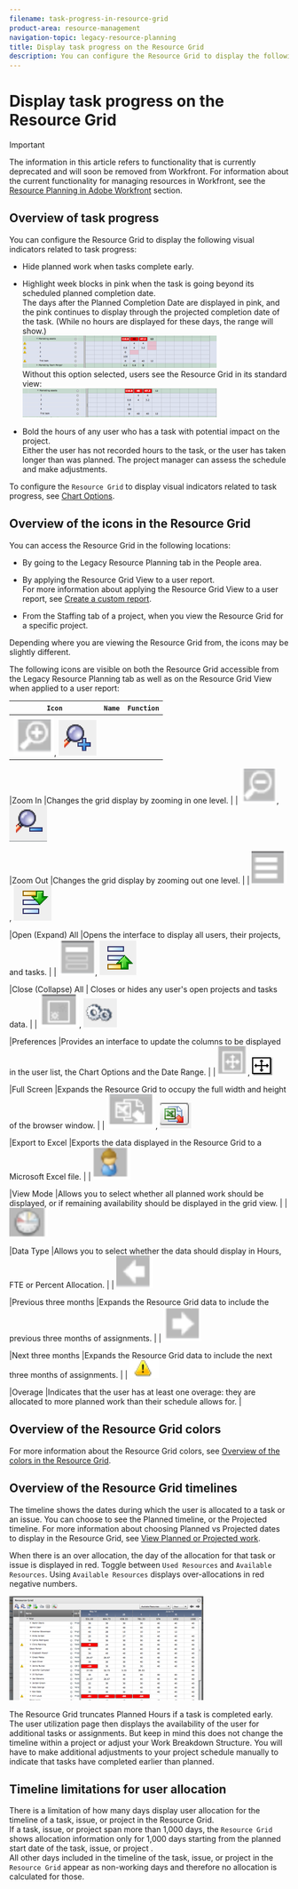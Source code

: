 ```yaml
---
filename: task-progress-in-resource-grid
product-area: resource-management
navigation-topic: legacy-resource-planning
title: Display task progress on the Resource Grid
description: You can configure the Resource Grid to display the following visual indicators related to task progress:
---
```


# Display task progress on the Resource Grid

>[!IMPORTANT]
>
>The information in this article refers to functionality that is currently deprecated and will soon be removed from Workfront. For information about the current functionality for managing resources in Workfront, see the [Resource Planning in Adobe Workfront](../../resource-mgmt/resource-planning/resource-planning-overview.md) section.

## Overview of task progress

You can configure the Resource Grid to display the following visual indicators related to task progress:

* Hide planned work when tasks complete early.
* Highlight week blocks in pink when the task is going beyond its scheduled planned completion date.  
  The days after the Planned Completion Date are displayed in pink, and the pink continues to display through the projected completion date of the task. (While no hours are displayed for these days, the range will show.)  
  ![](assets/screen-shot-2013-11-05-at-8.22.03-am-350x58.png)  
  Without this option selected, users see the Resource Grid in its standard view:  
  ![](assets/screen-shot-2013-11-05-at-8.22.26-am-350x52.png)

* Bold the hours of any user who has a task with potential impact on the project.  
  Either the user has not recorded hours to the task, or the user has taken longer than was planned. The project manager can assess the schedule and make adjustments.

To configure the `Resource Grid` to display visual indicators related to task progress, see [Chart Options](../../resource-mgmt/legacy-res-planning/resource-grid-overview.md#chart-options).

## Overview of the icons in the Resource Grid

You can access the Resource Grid in the following locations:

* By going to the Legacy Resource Planning tab in the People area.
* By applying the Resource Grid View to a user report.  
  For more information about applying the Resource Grid View to a user report, see [Create a custom report](../../reports-and-dashboards/reports/creating-and-managing-reports/create-custom-report.md).

* From the Staffing tab of a project, when you view the Resource Grid for a specific project.

Depending where you are viewing the Resource Grid from, the icons may be slightly different.

The following icons are visible on both the Resource Grid accessible from the Legacy Resource Planning tab as well as on the Resource Grid View when applied to a user report:

| `Icon`  | `Name`  | `Function`  |
|---|---|---|
|  ![resource_grid_magnifing_glass.png](assets/resource-grid-magnifing-glass.png), ![resource_grid_zoom_in_2.png](assets/resource-grid-zoom-in-2.png)

|Zoom In |Changes the grid display by zooming in one level. |
|  ![resource_grid_zoom_out.png](assets/resource-grid-zoom-out.png), ![resource_grid__zoom_in_2.png](assets/resource-grid--zoom-in-2.png)

|Zoom Out |Changes the grid display by zooming out one level. |
|  ![resource_grid_open_expand.png](assets/resource-grid-open-expand.png), ![resource_grid_open_all_2.png](assets/resource-grid-open-all-2.png)

|Open (Expand) All |Opens the interface to display all users, their projects, and tasks. |
|  ![resource_grid_collapse_all.png](assets/resource-grid-collapse-all.png), ![resource_grid_collapse_all_2.png](assets/resource-grid-collapse-all-2.png)

|Close (Collapse) All | Closes or hides any user's open projects and tasks data.  |
|  ![resrouce_grid_preferences.png](assets/resrouce-grid-preferences.png), ![resource_grid_Preferences_2.png](assets/resource-grid-preferences-2.png)

|Preferences |Provides an interface to update the columns to be displayed in the user list, the Chart Options and the Date Range. |
|  ![resource_grid_fullscreen.png](assets/resource-grid-fullscreen.png), ![resource_grid_full_screen_2.png](assets/resource-grid-full-screen-2.png)

|Full Screen |Expands the Resource Grid to occupy the full width and height of the browser window.  |
|  ![resource_grid_export_to_excel.png](assets/resource-grid-export-to-excel.png), ![resource_grid_export_to_excel_2.png](assets/resource-grid-export-to-excel-2.png)

|Export to Excel |Exports the data displayed in the Resource Grid to a Microsoft Excel file.  |
|  ![resource_grid__view_mode.png](assets/resource-grid--view-mode.png)

|View Mode |Allows you to select whether all planned work should be displayed, or if remaining availability should be displayed in the grid view. |
|  ![resource_grid_data_type.png](assets/resource-grid-data-type.png)

|Data Type  |Allows you to select whether the data should display in Hours, FTE or Percent Allocation.  |
|  ![resource_grid_previous_3_months.png](assets/resource-grid-previous-3-months.png)

|Previous three months |Expands the Resource Grid data to include the previous three months of assignments. |
|  ![resource_grid_next_3_months.png](assets/resource-grid-next-3-months.png)

|Next three months |Expands the Resource Grid data to include the next three months of assignments. |
|  ![resource_grid_overage.png](assets/resource-grid-overage.png)

|Overage |Indicates that the user has at least one overage: they are allocated to more planned work than their schedule allows for.  |

## Overview of the Resource Grid colors

For more information about the Resource Grid colors, see [Overview of the colors in the Resource Grid](../../resource-mgmt/legacy-res-planning/colors-of-resource-grid.md).

## Overview of the Resource Grid timelines

The timeline shows the dates during which the user is allocated to a task or an issue. You can choose to see the Planned timeline, or the Projected timeline. For more information about choosing Planned vs Projected dates to display in the Resource Grid, see [View Planned or Projected work](../../resource-mgmt/legacy-res-planning/resource-grid-overview.md#viewing-planned-or-projected-work).

When there is an over allocation, the day of the allocation for that task or issue is displayed in red. Toggle between `Used Resources` and `Available Resources`. Using `Available Resources` displays over-allocations in red negative numbers.

![](assets/screen-shot-2014-777-15-at-9.34.46-am--1--350x187.png)

The Resource Grid truncates Planned Hours if a task is completed early. The user utilization page then displays the availability of the user for additional tasks or assignments. But keep in mind this does not change the timeline within a project or adjust your Work Breakdown Structure. You will have to make additional adjustments to your project schedule manually to indicate that tasks have completed earlier than planned.

## Timeline limitations for user allocation

There is a limitation of how many days display user allocation for the timeline of a task, issue, or project in the Resource Grid.  
If a task, issue, or project span more than 1,000 days, the `Resource Grid` shows allocation information only for 1,000 days starting from the planned start date of the task, issue, or project .  
All other days included in the timeline of the task, issue, or project in the `Resource Grid` appear as non-working days and therefore no allocation is calculated for those. 

